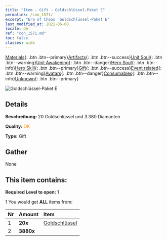 ```yaml
---
title: "Item - Gift - Goldschlüssel-Paket E"
permalink: /con_1571/
excerpt: "Era of Chaos  Goldschlüssel-Paket E"
last_modified_at: 2021-06-08
locale: de
ref: "con_1571.md"
toc: false
classes: wide
---
```

 [Materials](/ItemsDE/){: .btn .btn--primary}[Artifacts](/ItemsDE/Artifacts/){: .btn .btn--success}[Unit Soul](/ItemsDE/UnitSoul/){: .btn .btn--warning}[Unit Awakening](/ItemsDE/UnitAwakening/){: .btn .btn--danger}[Hero Soul](/ItemsDE/HeroSoul/){: .btn .btn--info}[Hero Skill](/ItemsDE/HeroSkill/){: .btn .btn--primary}[Gift](/ItemsDE/Gift/){: .btn .btn--success}[Event related](/ItemsDE/Events/){: .btn .btn--warning}[Avatars](/ItemsDE/Avatars/){: .btn .btn--danger}[Consumables](/ItemsDE/Consumables/){: .btn .btn--info}[Unknown](/ItemsDE/Unknown/){: .btn .btn--primary}

 ![Goldschlüssel-Paket E](/images/t/i_907187.png)

## Details
 **Beschreibung:** 20 Goldschlüssel und 3.380 Diamanten

 **Quality:** <span style="color: #FF8C00">OK</span>

 **Type:** Gift

## Gather

  None

## This item contains:

 **Required Level to open:** 1

 1 You would get **ALL** items  from:

  | Nr | Amount |     Item    |
  |:---|:-------|:------------|
  | 1 |  **20x** | [Goldschlüssel](/ItemsDE/con_783/) |  | 
  | 2 |  **3880x** | <i class="fas fa-gem"/> |  | 
